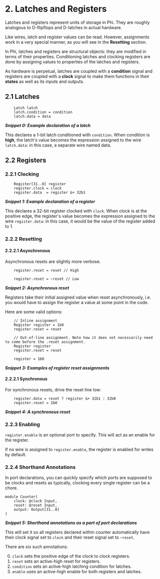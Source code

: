 # 2. Latches and Registers
Latches and registers represent units of storage in Phi. They are roughly analogous to D-flipflops and D-latches in actual hardware.

Like wires, latch and register values can be read. However, assignments work in a very special manner, as you will see in the **Resetting** section.

In Phi, latches and registers are structural objects: they are modified in terms of their properties. Conditioning latches and clocking registers are done by assigning values to properties of the latches and registers.

As hardware is perpetual, latches are coupled with a **condition** signal and registers are coupled with a **clock** signal to make them functions in their **states** as well as its inputs and outputs.

## 2.1 Latches
```phi
    Latch latch
    latch.condition = condition
    latch.data = data
```
***Snippet 0: Example declaration of a latch***

This declares a 1-bit latch conditioned with `condition`. When condition is **high**, the latch's value becomes the expression assigned to the wire `latch.data`: in this case, a separate wire named data.

## 2.2 Registers
### 2.2.1 Clocking
```phi
    Register[31..0] register
    register.clock = clock
    register.data  = register &+ 32b1
```
***Snippet 1: Example declaration of a register***

This declares a 32-bit register clocked with `clock`. When clock is at the positive edge, the register's value becomes the expression assigned to the wire `register.data`: in this case, it would be the value of the register added to 1.

### 2.2.2 Resetting
#### 2.2.2.1 Asynchronous
Asynchronous resets are slightly more verbose.

```phi
    register.reset = reset // High

    register.reset = ~reset // Low
```
***Snippet 2: Asynchronous reset***

Registers take their initial assigned value when reset asynchronously, i.e. you would have to assign the register a value at some point in the code.

Here are some valid options:

```phi
    // Inline assignment
    Register register = 1b0
    register.reset = reset

    // Out-of-line assignment. Note how it does not necessarily need to come before the .reset assignment.
    Register register
    register.reset = reset

    register = 1b0
```
***Snippet 3: Examples of register reset assignments***

#### 2.2.2.1 Synchronous
For synchronous resets, drive the reset line low:

```phi
    register.data = reset ? register &+ 32b1 : 32b0
    register.reset = 1b0
```
***Snippet 4: A synchronous reset***

### 2.2.3 Enabling
`register.enable` is an optional port to specify. This will act as an enable for the register.

If no wire is assigned to `register.enable`, the register is enabled for writes by default.

### 2.2.4 Shorthand Annotations
In port declarations, you can quickly specify which ports are supposed to be clocks and resets as typically, clocking every single register can be a chore.

```phi
module Counter(
    clock: @clock Input,
    reset: @reset Input,
    output: Output[31..0]
) 
```
***Snippet 5: Shorthand annotations as a part of port declarations***

This will set it so all registers declared within counter automatically have their clock signal set to `clock` and their reset signal set to `~reset`.

There are six such annotations:

0. `clock` sets the positive edge of the clock to clock registers.
1. `reset` sets an active-high reset for registers.
3. `condition` sets an active-high latching condition for latches.
2. `enable` uses an active-high enable for both registers and latches.